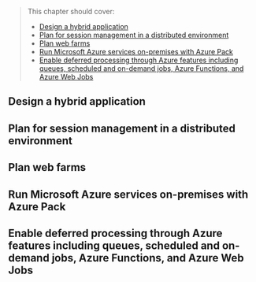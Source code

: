 > This chapter should cover:
> - [Design a hybrid application]()
> - [Plan for session management in a distributed environment]()
> - [Plan web farms]()
> - [Run Microsoft Azure services on-premises with Azure Pack]()
> - [Enable deferred processing through Azure features including queues, scheduled and on-demand jobs, Azure Functions, and Azure Web Jobs]()

## Design a hybrid application
## Plan for session management in a distributed environment
## Plan web farms
## Run Microsoft Azure services on-premises with Azure Pack
## Enable deferred processing through Azure features including queues, scheduled and on-demand jobs, Azure Functions, and Azure Web Jobs